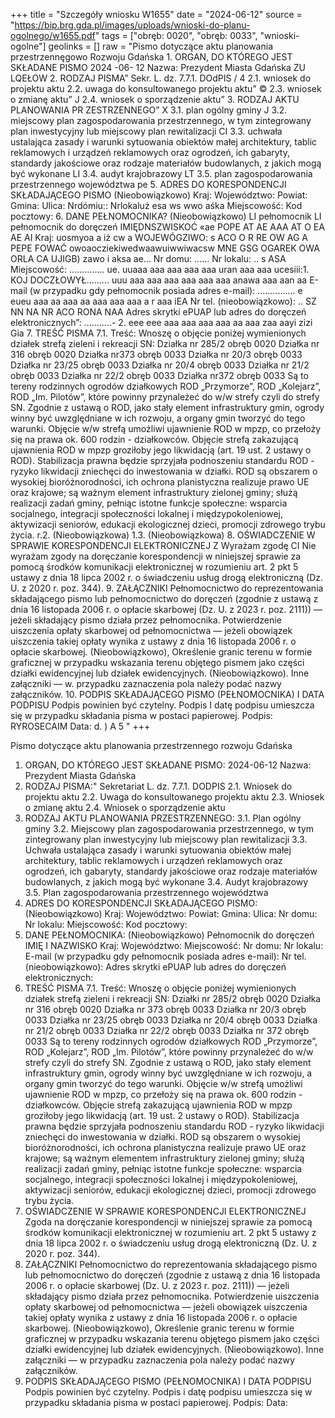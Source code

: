 +++
title = "Szczegóły wniosku W1655"
date = "2024-06-12"
source = "https://bip.brg.gda.pl/images/uploads/wnioski-do-planu-ogolnego/w1655.pdf"
tags = ["obręb: 0020", "obręb: 0033", "wnioski-ogolne"]
geolinks = []
raw = "Pismo dotyczące aktu planowania przestrzennęgowo Rozwoju Gdańska  1. ORGAN, DO KTÓREGO JEST SKŁADANE PISMO  2024 -06- 12  Nazwa: Prezydent Miasta Gdańska ZU LQEŁOW 2. RODZAJ PISMA” Sekr. L. dz. 7.7.1. DOdPIS / 4 2.1. wniosek do projektu aktu 2.2. uwaga do konsultowanego projektu aktu” © 2.3. wniosek o zmianę aktu” J 2.4. wniosek o sporządzenie aktu” 3. RODZAJ AKTU PLANOWANIA PR ZESTRZENNEGO” X 3.1. plan ogólny gminy J 3.2. miejscowy plan zagospodarowania przestrzennego, w tym zintegrowany plan inwestycyjny lub miejscowy plan rewitalizacji CI 3.3. uchwała ustalająca zasady i warunki sytuowania obiektów małej architektury, tablic reklamowych i urządzeń reklamowych oraz ogrodzeń, ich gabaryty, standardy jakościowe oraz rodzaje materiałów budowlanych, z jakich mogą być wykonane LI 3.4. audyt krajobrazowy LT 3.5. plan zagospodarowania przestrzennego województwa pe 5. ADRES DO KORESPONDENCJI SKŁADAJĄCEGO PISMO (Nieobowiązkowo) Kraj: Województwo: Powiat: Gmina: Ulica: Nrdómiu::  Nrlokaluż esa ws wwo aśka Miejscowość: Kod pocztowy: 6. DANE PEŁNOMOCNIKA? (Nieobowiązkowo) LI pełnomocnik LI pełnomocnik do doręczeń IMIĘDNSZWISKOĆ «ae POPE AT AE AAA AT O EA AE AI Kraj: uosmyoa a iż cw a WOJEWÓGZIWO: s ACO O R RE OW AG A PEPE FOWAĆ owoaocziekiwedwaawuiwwiwacsw MNE GSG OGAREK OWA ORLA CA UJIGB) zawo i aksa ae... Nr domu: ...... Nr lokalu: .. s ASA Miejscowość: .............. ue. uuaaa aaa aaa aaa aaa uran aaa aaa ucesiii:1. KOJ DOCZŁOWYŁ......... uuu aaa aaa aaa aaa aaa aaa anawa aaa aan aa E-mail (w przypadku gdy pełnomocnik posiada adres e-mail): ............... e eueu aaa aa aaa aa aaa aaa aaa a r aaa iEA Nr tel. (nieobowiązkowo): .. SZ NN NA NR ACO RONA NAA Adres skrytki ePUAP lub adres do doręczeń elektronicznych”: ...........- 2. eee eee aaa aaa aaa aaa aa aaa zaa aayi zizi Gia 7. TREŚĆ PISMA 7.1. Treść: Wnoszę o objęcie poniżej wymienionych działek strefą zieleni i rekreacji SN: Działka nr 285/2 obręb 0020 Działka nr 316 obręb 0020 Działka nr373 obręb 0033 Działka nr 20/3 obręb 0033 Działka nr 23/25 obręb 0033 Działka nr 20/4 obręb 0033 Działka nr 21/2 obręb 0033 Działka nr 22/2 obręb 0033 Działka nr372 obręb 0033 Są to tereny rodzinnych ogrodów działkowych ROD „Przymorze”, ROD „Kolejarz”, ROD „Im. Pilotów”, które powinny przynależeć do w/w strefy czyli do strefy SN. Zgodnie z ustawą o ROD, jako stały element infrastruktury gmin, ogrody winny być uwzględniane w ich rozwoju, a organy gmin tworzyć do tego warunki.  Objęcie w/w strefą umożliwi ujawnienie ROD w mpzp, co przełoży się na prawa ok. 600 rodzin - działkowców. Objęcie strefą zakazującą ujawnienia ROD w mpzp groziłoby jego likwidacją (art. 19 ust. 2 ustawy o ROD). Stabilizacja prawna będzie sprzyjała podnoszeniu standardu ROD - ryzyko likwidacji zniechęci do inwestowania w działki. ROD są obszarem o wysokiej bioróżnorodności, ich ochrona planistyczna realizuje prawo UE oraz krajowe; są ważnym element infrastruktury zielonej gminy; służą realizacji zadań gminy, pełniąc istotne funkcje społeczne: wsparcia socjalnego, integracji społeczności lokalnej i międzypokoleniowej, aktywizacji seniorów, edukacji ekologicznej dzieci, promocji zdrowego trybu życia. r.2. (Nieobowiązkowa) 1.3. (Nieobowiązkowa)  8. OŚWIADCZENIE W SPRAWIE KORESPONDENCJI ELEKTRONICZNEJ Z Wyrażam zgodę CI Nie wyrażam zgody na doręczanie korespondencji w niniejszej sprawie za pomocą środków komunikacji elektronicznej w rozumieniu  art. 2 pkt 5 ustawy z dnia 18 lipca 2002 r. o świadczeniu usług drogą elektroniczną (Dz. U. z 2020 r. poz. 344). 9. ZAŁĄCZNIKI Pełnomocnictwo do reprezentowania składającego pismo lub pełnomocnictwo do doręczeń (zgodnie z ustawą z dnia 16 listopada 2006 r. o opłacie skarbowej (Dz. U. z 2023 r. poz. 2111)) — jeżeli składający pismo działa przez pełnomocnika.  Potwierdzenie uiszczenia opłaty skarbowej od pełnomocnictwa — jeżeli obowiązek uiszczenia takiej opłaty wynika z ustawy z dnia 16 listopada 2006 r. o opłacie skarbowej. (Nieobowiązkowo), Określenie granic terenu w formie graficznej w przypadku wskazania terenu objętego pismem jako części działki ewidencyjnej lub działek ewidencyjnych.   (Nieobowiązkowo). Inne załączniki — w. przypadku zaznaczenia pola należy podać nazwy załączników. 10. PODPIS SKŁADAJĄCEGO PISMO (PEŁNOMOCNIKA) I DATA PODPISU Podpis powinien być czytelny. Podpis I datę podpisu umieszcza się w przypadku składania pisma w postaci papierowej.  Podpis:  RYROSECAIM Data: d. ) A 5  "
+++

Pismo dotyczące aktu planowania przestrzennego rozwoju Gdańska
1. ORGAN, DO KTÓREGO JEST SKŁADANE PISMO: 
2024-06-12 
Nazwa: Prezydent Miasta Gdańska
2. RODZAJ PISMA:" Sekretariat L. dz. 7.7.1. DODPIS
2.1. Wniosek do projektu aktu
2.2. Uwaga do konsultowanego projektu aktu
2.3. Wniosek o zmianę aktu
2.4. Wniosek o sporządzenie aktu
3. RODZAJ AKTU PLANOWANIA PRZESTRZENNEGO:
3.1. Plan ogólny gminy
3.2. Miejscowy plan zagospodarowania przestrzennego, w tym zintegrowany plan inwestycyjny lub miejscowy plan rewitalizacji
3.3. Uchwała ustalająca zasady i warunki sytuowania obiektów małej architektury, tablic reklamowych i urządzeń reklamowych oraz ogrodzeń, ich gabaryty, standardy jakościowe oraz rodzaje materiałów budowlanych, z jakich mogą być wykonane
3.4. Audyt krajobrazowy
3.5. Plan zagospodarowania przestrzennego województwa
5. ADRES DO KORESPONDENCJI SKŁADAJĄCEGO PISMO:
(Nieobowiązkowo) 
Kraj: Województwo: 
Powiat: Gmina: 
Ulica: Nr domu: Nr lokalu:
Miejscowość: Kod pocztowy:
6. DANE PEŁNOMOCNIKA:
(Nieobowiązkowo) 
Pełnomocnik do doręczeń
IMIĘ I NAZWISKO
Kraj: 
Województwo: 
Miejscowość: 
Nr domu: Nr lokalu:
E-mail (w przypadku gdy pełnomocnik posiada adres e-mail):
Nr tel. (nieobowiązkowo): 
Adres skrytki ePUAP lub adres do doręczeń elektronicznych: 
7. TREŚĆ PISMA
7.1. Treść: Wnoszę o objęcie poniżej wymienionych działek strefą zieleni i rekreacji SN:
Działki nr 285/2 obręb 0020
Działka nr 316 obręb 0020
Działka nr 373 obręb 0033
Działka nr 20/3 obręb 0033
Działka nr 23/25 obręb 0033
Działka nr 20/4 obręb 0033
Działka nr 21/2 obręb 0033
Działka nr 22/2 obręb 0033
Działka nr 372 obręb 0033
Są to tereny rodzinnych ogrodów działkowych ROD „Przymorze”, ROD „Kolejarz”, ROD „Im. Pilotów”, które powinny przynależeć do w/w strefy czyli do strefy SN. Zgodnie z ustawą o ROD, jako stały element infrastruktury gmin, ogrody winny być uwzględniane w ich rozwoju, a organy gmin tworzyć do tego warunki. Objęcie w/w strefą umożliwi ujawnienie ROD w mpzp, co przełoży się na prawa ok. 600 rodzin - działkowców. Objęcie strefą zakazującą ujawnienia ROD w mpzp groziłoby jego likwidacją (art. 19 ust. 2 ustawy o ROD). Stabilizacja prawna będzie sprzyjała podnoszeniu standardu ROD - ryzyko likwidacji zniechęci do inwestowania w działki. ROD są obszarem o wysokiej bioróżnorodności, ich ochrona planistyczna realizuje prawo UE oraz krajowe; są ważnym elementem infrastruktury zielonej gminy; służą realizacji zadań gminy, pełniąc istotne funkcje społeczne: wsparcia socjalnego, integracji społeczności lokalnej i międzypokoleniowej, aktywizacji seniorów, edukacji ekologicznej dzieci, promocji zdrowego trybu życia.
8. OŚWIADCZENIE W SPRAWIE KORESPONDENCJI ELEKTRONICZNEJ
Zgoda na doręczanie korespondencji w niniejszej sprawie za pomocą środków komunikacji elektronicznej w rozumieniu art. 2 pkt 5 ustawy z dnia 18 lipca 2002 r. o świadczeniu usług drogą elektroniczną (Dz. U. z 2020 r. poz. 344).
9. ZAŁĄCZNIKI
Pełnomocnictwo do reprezentowania składającego pismo lub pełnomocnictwo do doręczeń (zgodnie z ustawą z dnia 16 listopada 2006 r. o opłacie skarbowej (Dz. U. z 2023 r. poz. 2111)) — jeżeli składający pismo działa przez pełnomocnika. Potwierdzenie uiszczenia opłaty skarbowej od pełnomocnictwa — jeżeli obowiązek uiszczenia takiej opłaty wynika z ustawy z dnia 16 listopada 2006 r. o opłacie skarbowej. (Nieobowiązkowo), Określenie granic terenu w formie graficznej w przypadku wskazania terenu objętego pismem jako części działki ewidencyjnej lub działek ewidencyjnych. (Nieobowiązkowo). Inne załączniki — w przypadku zaznaczenia pola należy podać nazwy załączników.
10. PODPIS SKŁADAJĄCEGO PISMO (PEŁNOMOCNIKA) I DATA PODPISU
Podpis powinien być czytelny. Podpis i datę podpisu umieszcza się w przypadku składania pisma w postaci papierowej.
Podpis: Data:


